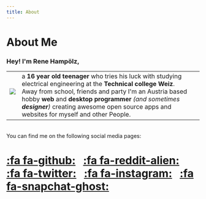 ```yaml
---
title: About
---
```


# About Me

### Hey! I'm Rene Hampölz,

| | | |
|-|-|-|
| ![](ReneHamp%C3%B6lz.png) <br/> &nbsp; | a **16 year old teenager** who tries his luck with studying electrical engineering at the **Technical college Weiz**. Away from school, friends and party I'm an Austria based hobby **web** and **desktop programmer** _(and sometimes **designer**)_ creating awesome open source apps and websites for myself and other People. |
<br/>
You can find me on the following social media pages:

[:fa fa-github:](https://github.com/hampoelz/) &nbsp; [:fa fa-reddit-alien:](https://www.reddit.com/user/hampoelz/) &nbsp; [:fa fa-twitter:](https://twitter.com/rene_hampi/) &nbsp; [:fa fa-instagram:](https://www.instagram.com/rene_hampi/) &nbsp; [:fa fa-snapchat-ghost:](https://www.snapchat.com/add/rene_hampi/) 
===

<style>
img[src*="#profile"] {
    max-width: 200px;
    height: auto;
}
</style>